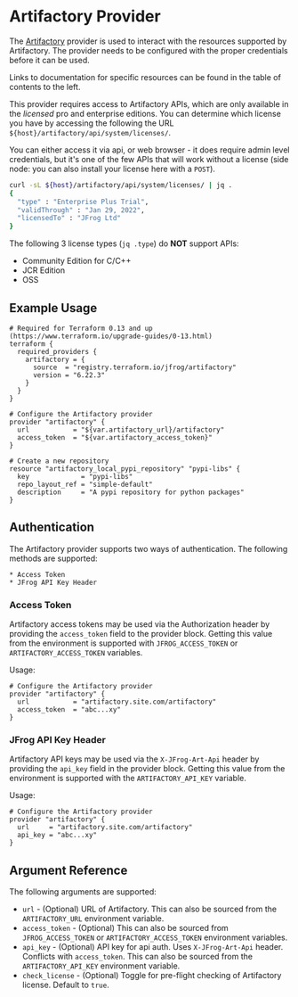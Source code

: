 # Artifactory Provider

The [Artifactory](https://jfrog.com/artifactory/) provider is used to interact with the
resources supported by Artifactory. The provider needs to be configured
with the proper credentials before it can be used.

Links to documentation for specific resources can be found in the table of
contents to the left.

This provider requires access to Artifactory APIs, which are only available in the _licensed_ pro and enterprise editions.
You can determine which license you have by accessing the following the URL
`${host}/artifactory/api/system/licenses/`.

You can either access it via api, or web browser - it does require admin level credentials, but it's one of the few
APIs that will work without a license (side node: you can also install your license here with a `POST`).

```bash
curl -sL ${host}/artifactory/api/system/licenses/ | jq .
{
  "type" : "Enterprise Plus Trial",
  "validThrough" : "Jan 29, 2022",
  "licensedTo" : "JFrog Ltd"
}

```

The following 3 license types (`jq .type`) do **NOT** support APIs:
- Community Edition for C/C++
- JCR Edition
- OSS

## Example Usage
```hcl
# Required for Terraform 0.13 and up (https://www.terraform.io/upgrade-guides/0-13.html)
terraform {
  required_providers {
    artifactory = {
      source  = "registry.terraform.io/jfrog/artifactory"
      version = "6.22.3"
    }
  }
}

# Configure the Artifactory provider
provider "artifactory" {
  url           = "${var.artifactory_url}/artifactory"
  access_token  = "${var.artifactory_access_token}"
}

# Create a new repository
resource "artifactory_local_pypi_repository" "pypi-libs" {
  key             = "pypi-libs"
  repo_layout_ref = "simple-default"
  description     = "A pypi repository for python packages"
}
```

## Authentication
The Artifactory provider supports two ways of authentication. The following methods are supported:

    * Access Token
    * JFrog API Key Header

### Access Token
Artifactory access tokens may be used via the Authorization header by providing the `access_token` field to the provider
block. Getting this value from the environment is supported with `JFROG_ACCESS_TOKEN` or `ARTIFACTORY_ACCESS_TOKEN` variables.

Usage:
```hcl
# Configure the Artifactory provider
provider "artifactory" {
  url           = "artifactory.site.com/artifactory"
  access_token  = "abc...xy"
}
```

### JFrog API Key Header
Artifactory API keys may be used via the `X-JFrog-Art-Api` header by providing the `api_key` field in the provider block.
Getting this value from the environment is supported with the `ARTIFACTORY_API_KEY` variable.

Usage:
```hcl
# Configure the Artifactory provider
provider "artifactory" {
  url     = "artifactory.site.com/artifactory"
  api_key = "abc...xy"
}
```

## Argument Reference

The following arguments are supported:

* `url` - (Optional) URL of Artifactory. This can also be sourced from the `ARTIFACTORY_URL` environment variable.
* `access_token` - (Optional) This can also be sourced from `JFROG_ACCESS_TOKEN` or `ARTIFACTORY_ACCESS_TOKEN` environment variables.
* `api_key` - (Optional) API key for api auth. Uses `X-JFrog-Art-Api` header.
  Conflicts with `access_token`. This can also be sourced from the `ARTIFACTORY_API_KEY` environment variable.
* `check_license` - (Optional) Toggle for pre-flight checking of Artifactory license. Default to `true`.
